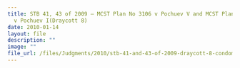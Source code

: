 ```yaml
---
title: STB 41, 43 of 2009 – MCST Plan No 3106 v Pochuev V and MCST Plan No 3106
  v Pochuev I(Draycott 8)
date: 2010-01-14
layout: file
description: ""
image: ""
file_url: /files/Judgments/2010/stb-41-and-43-of-2009-draycott-8-condominium.pdf
---
```

